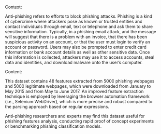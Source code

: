 Context:

Anti-phishing refers to efforts to block phishing attacks. Phishing is a kind of cybercrime where attackers pose as known or trusted entities and contact individuals through email, text or telephone and ask them to share sensitive information. Typically, in a phishing email attack, and the message will suggest that there is a problem with an invoice, that there has been suspicious activity on an account, or that the user must login to verify an account or password. Users may also be prompted to enter credit card information or bank account details as well as other sensitive data. Once this information is collected, attackers may use it to access accounts, steal data and identities, and download malware onto the user’s computer.

Content:

This dataset contains 48 features extracted from 5000 phishing webpages and 5000 legitimate webpages, which were downloaded from January to May 2015 and from May to June 2017. An improved feature extraction technique is employed by leveraging the browser automation framework (i.e., Selenium WebDriver), which is more precise and robust compared to the parsing approach based on regular expressions.

Anti-phishing researchers and experts may find this dataset useful for phishing features analysis, conducting rapid proof of concept experiments or benchmarking phishing classification models.
